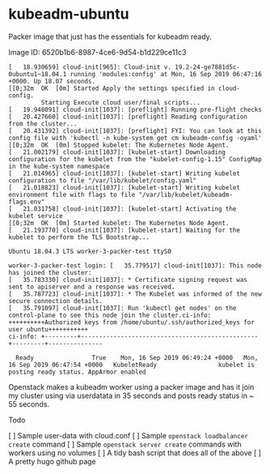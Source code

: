 # kubeadm-ubuntu

Packer image that just has the essentials for kubeadm ready. 

Image ID: 6520b1b6-8987-4ce6-9d54-b1d229ce11c3

```
[   18.930659] cloud-init[965]: Cloud-init v. 19.2-24-ge7881d5c-0ubuntu1~18.04.1 running 'modules:config' at Mon, 16 Sep 2019 06:47:16 +0000. Up 18.07 seconds.
[[0;32m  OK  [0m] Started Apply the settings specified in cloud-config.
         Starting Execute cloud user/final scripts...
[   19.948091] cloud-init[1037]: [preflight] Running pre-flight checks
[   20.427660] cloud-init[1037]: [preflight] Reading configuration from the cluster...
[   20.431392] cloud-init[1037]: [preflight] FYI: You can look at this config file with 'kubectl -n kube-system get cm kubeadm-config -oyaml'
[[0;32m  OK  [0m] Stopped kubelet: The Kubernetes Node Agent.
[   21.002179] cloud-init[1037]: [kubelet-start] Downloading configuration for the kubelet from the "kubelet-config-1.15" ConfigMap in the kube-system namespace
[   21.014965] cloud-init[1037]: [kubelet-start] Writing kubelet configuration to file "/var/lib/kubelet/config.yaml"
[   21.018823] cloud-init[1037]: [kubelet-start] Writing kubelet environment file with flags to file "/var/lib/kubelet/kubeadm-flags.env"
[   21.031758] cloud-init[1037]: [kubelet-start] Activating the kubelet service
[[0;32m  OK  [0m] Started kubelet: The Kubernetes Node Agent.
[   21.193770] cloud-init[1037]: [kubelet-start] Waiting for the kubelet to perform the TLS Bootstrap...

Ubuntu 18.04.3 LTS worker-3-packer-test ttyS0

worker-3-packer-test login: [   35.779517] cloud-init[1037]: This node has joined the cluster:
[   35.783330] cloud-init[1037]: * Certificate signing request was sent to apiserver and a response was received.
[   35.787723] cloud-init[1037]: * The Kubelet was informed of the new secure connection details.
[   35.791097] cloud-init[1037]: Run 'kubectl get nodes' on the control-plane to see this node join the cluster.ci-info: ++++++++++Authorized keys from /home/ubuntu/.ssh/authorized_keys for user ubuntu+++++++++++
ci-info: +---------+-------------------------------------------------+---------+---------------
```

```
  Ready                True    Mon, 16 Sep 2019 06:49:24 +0000   Mon, 16 Sep 2019 06:47:54 +0000   KubeletReady                 kubelet is posting ready status. AppArmor enabled
```

Openstack makes a kubeadm worker using a packer image and has it join my cluster using via userdatata in 35 seconds and posts ready status in ~ 55 seconds. 

Todo

[ ] Sample user-data with cloud.conf 
[ ] Sample `openstack loadbalancer create` command
[ ] Sample `openstack server create` commands with workers using no volumes 
[ ] A tidy bash script that does all of the above
[ ] A pretty hugo github page
